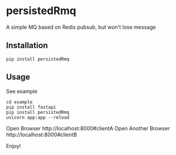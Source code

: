 # persistedRmq
A simple MQ based on Redis pubsub, but won't lose message

## Installation

    pip install persistedRmq
    
## Usage

See example

    cd example
    pip install fastapi
    pip install persistedRmq
    uvicorn app:app --reload
    
Open Browser http://localhost:8000#clientA 
Open Another Browser http://localhost:8000#clientB

Enjoy!
   